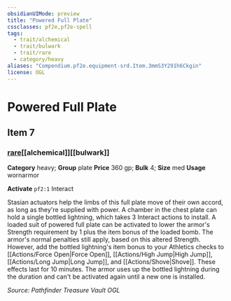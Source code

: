 ```yaml
---
obsidianUIMode: preview
title: "Powered Full Plate"
cssclasses: pf2e,pf2e-spell
tags:
  - trait/alchemical
  - trait/bulwark
  - trait/rare
  - category/heavy
aliases: "Compendium.pf2e.equipment-srd.Item.3mmS3Y291h6Ckgin"
license: OGL
---
```

# Powered Full Plate
## Item 7
### [rare](rare "Rare Rarity Trait")[[alchemical]][[bulwark]]

**Category** heavy; **Group** plate
**Price** 360 gp; 
**Bulk** 4; **Size** med
**Usage** wornarmor

**Activate** `pf2:1` Interact

Stasian actuators help the limbs of this full plate move of their own accord, as long as they're supplied with power. A chamber in the chest plate can hold a single bottled lightning, which takes 3 Interact actions to install. A loaded suit of powered full plate can be activated to lower the armor's Strength requirement by 1 plus the item bonus of the loaded bomb. The armor's normal penalties still apply, based on this altered Strength. However, add the bottled lightning's item bonus to your Athletics checks to [[Actions/Force Open|Force Open]], [[Actions/High Jump|High Jump]], [[Actions/Long Jump|Long Jump]], and [[Actions/Shove|Shove]]. These effects last for 10 minutes. The armor uses up the bottled lightning during the duration and can't be activated again until a new one is installed.

*Source: Pathfinder Treasure Vault*
*OGL*